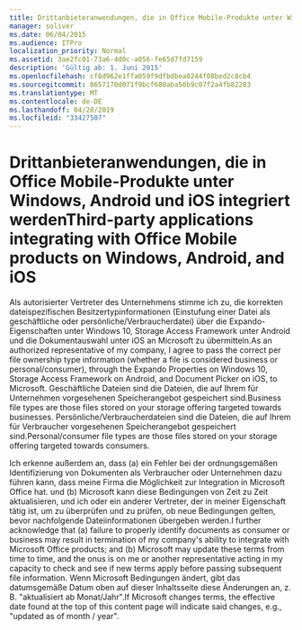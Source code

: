 ```yaml
---
title: Drittanbieteranwendungen, die in Office Mobile-Produkte unter Windows, Android und iOS integriert werden
manager: soliver
ms.date: 06/04/2015
ms.audience: ITPro
localization_priority: Normal
ms.assetid: 3ae2fc01-73a6-4d0c-a056-fe65d7fd7159
description: 'Gültig ab: 1. Juni 2015'
ms.openlocfilehash: cf8d962e1ffa059f9dfbdbea0244f08bed2c8cb4
ms.sourcegitcommit: 8657170d071f9bcf680aba50b9c07f2a4fb82283
ms.translationtype: MT
ms.contentlocale: de-DE
ms.lasthandoff: 04/28/2019
ms.locfileid: "33427507"
---
```

# <a name="third-party-applications-integrating-with-office-mobile-products-on-windows-android-and-ios"></a><span data-ttu-id="30420-103">Drittanbieteranwendungen, die in Office Mobile-Produkte unter Windows, Android und iOS integriert werden</span><span class="sxs-lookup"><span data-stu-id="30420-103">Third-party applications integrating with Office Mobile products on Windows, Android, and iOS</span></span>
 
<span data-ttu-id="30420-104">Als autorisierter Vertreter des Unternehmens stimme ich zu, die korrekten dateispezifischen Besitzertypinformationen (Einstufung einer Datei als geschäftliche oder persönliche/Verbraucherdatei) über die Expando-Eigenschaften unter Windows 10, Storage Access Framework unter Android und die Dokumentauswahl unter iOS an Microsoft zu übermitteln.</span><span class="sxs-lookup"><span data-stu-id="30420-104">As an authorized representative of my company, I agree to pass the correct per file ownership type information (whether a file is considered business or personal/consumer), through the Expando Properties on Windows 10, Storage Access Framework on Android, and Document Picker on iOS, to Microsoft.</span></span> <span data-ttu-id="30420-105">Geschäftliche Dateien sind die Dateien, die auf Ihrem für Unternehmen vorgesehenen Speicherangebot gespeichert sind.</span><span class="sxs-lookup"><span data-stu-id="30420-105">Business file types are those files stored on your storage offering targeted towards businesses.</span></span> <span data-ttu-id="30420-106">Persönliche/Verbraucherdateien sind die Dateien, die auf Ihrem für Verbraucher vorgesehenen Speicherangebot gespeichert sind.</span><span class="sxs-lookup"><span data-stu-id="30420-106">Personal/consumer file types are those files stored on your storage offering targeted towards consumers.</span></span>
  
<span data-ttu-id="30420-107">Ich erkenne außerdem an, dass (a) ein Fehler bei der ordnungsgemäßen Identifizierung von Dokumenten als Verbraucher oder Unternehmen dazu führen kann, dass meine Firma die Möglichkeit zur Integration in Microsoft Office hat. und (b) Microsoft kann diese Bedingungen von Zeit zu Zeit aktualisieren, und ich oder ein anderer Vertreter, der in meiner Eigenschaft tätig ist, um zu überprüfen und zu prüfen, ob neue Bedingungen gelten, bevor nachfolgende Dateiinformationen übergeben werden.</span><span class="sxs-lookup"><span data-stu-id="30420-107">I further acknowledge that (a) failure to properly identify documents as consumer or business may result in termination of my company's ability to integrate with Microsoft Office products; and (b) Microsoft may update these terms from time to time, and the onus is on me or another representative acting in my capacity to check and see if new terms apply before passing subsequent file information.</span></span> <span data-ttu-id="30420-108">Wenn Microsoft Bedingungen ändert, gibt das datumsgemäße Datum oben auf dieser Inhaltsseite diese Änderungen an, z. B. "aktualisiert ab Monat/Jahr".</span><span class="sxs-lookup"><span data-stu-id="30420-108">If Microsoft changes terms, the effective date found at the top of this content page will indicate said changes, e.g., "updated as of month / year".</span></span>
  

